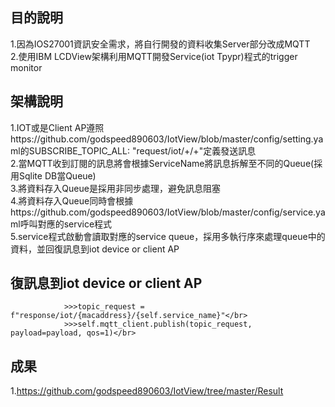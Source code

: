 ## 目的說明
1.因為IOS27001資訊安全需求，將自行開發的資料收集Server部分改成MQTT</br>
2.使用IBM LCDView架構利用MQTT開發Service(iot Tpypr)程式的trigger monitor</br>

## 架構說明
1.IOT或是Client AP遵照https://github.com/godspeed890603/IotView/blob/master/config/setting.yaml的SUBSCRIBE_TOPIC_ALL: "request/iot/+/+"定義發送訊息</br>
2.當MQTT收到訂閱的訊息將會根據ServiceName將訊息拆解至不同的Queue(採用Sqlite DB當Queue)</br>
3.將資料存入Queue是採用非同步處理，避免訊息阻塞</br>
4.將資料存入Queue同時會根據https://github.com/godspeed890603/IotView/blob/master/config/service.yaml呼叫對應的service程式</br>
5.service程式啟動會讀取對應的service queue，採用多執行序來處理queue中的資料，並回復訊息到iot device or client AP</br>
 ## 復訊息到iot device or client AP
                >>>topic_request = f"response/iot/{macaddress}/{self.service_name}"</br>
                >>>self.mqtt_client.publish(topic_request, payload=payload, qos=1)</br>
## 成果
1.https://github.com/godspeed890603/IotView/tree/master/Result
                




